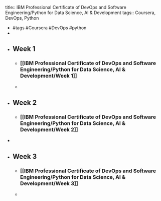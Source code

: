 title:: IBM Professional Certificate of DevOps and Software Engineering/Python for Data Science, AI & Development
tags:: Coursera, DevOps, Python

- #tags #Coursera #DevOps #python
-
- ## Week 1
	- ### [[IBM Professional Certificate of DevOps and Software Engineering/Python for Data Science, AI & Development/Week 1]]
	-
- ## Week 2
	- ### [[IBM Professional Certificate of DevOps and Software Engineering/Python for Data Science, AI & Development/Week 2]]
-
- ## Week 3
	- ### [[IBM Professional Certificate of DevOps and Software Engineering/Python for Data Science, AI & Development/Week 3]]
	-
